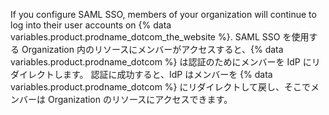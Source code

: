 If you configure SAML SSO, members of your organization will continue to log into their user accounts on {% data variables.product.prodname_dotcom_the_website %}. SAML SSO を使用する Organization 内のリソースにメンバーがアクセスすると、{% data variables.product.prodname_dotcom %} は認証のためにメンバーを IdP にリダイレクトします。 認証に成功すると、IdP はメンバーを {% data variables.product.prodname_dotcom %} にリダイレクトして戻し、そこでメンバーは Organization のリソースにアクセスできます。
